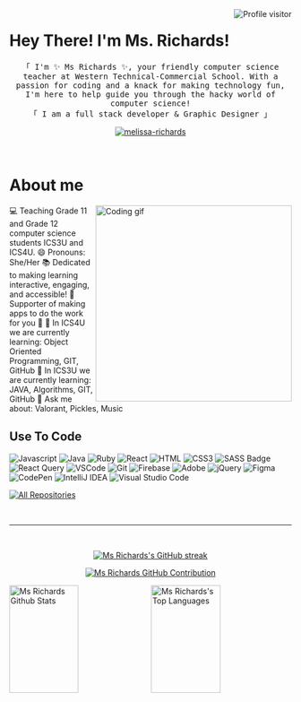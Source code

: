 

<a href="https://komarev.com/ghpvc/?username=melissa-richards">
  <img align="right" src="https://komarev.com/ghpvc/?username=melissa-richards&label=Visitors&color=0e75b6&style=flat" alt="Profile visitor" />
</a>
<div>
 <!-- Intro  -->
<h1> Hey There! I'm Ms. Richards!</h1>
</div>

<p align="center"> 
  <samp>
    <a>「 I'm ✨ Ms Richards ✨, your friendly computer science teacher at Western Technical-Commercial School. With a passion for coding and a knack for making technology fun, I'm here to help guide you through the hacky world of computer science!</a>
    <br>
    「 I am a full stack developer & Graphic Designer 」
  </samp>
</p>

<p align="center">
 <a href="https://linkedin.com/in/melissa-richards" target="_blank">
  <img src="https://img.shields.io/badge/LinkedIn-0077B5?style=for-the-badge&logo=linkedin&logoColor=white" alt="melissa-richards"/>
 </a>
</p>
<br />

<!-- About Section -->
 # About me
 
<p>
 <img align="right" width="350" src="[/assets/programmer.gif](https://www.google.com/url?sa=i&url=https%3A%2F%2Fgiphy.com%2Fstickers%2Fcodeit-official-coding-helloworld-codeit-gf675azxNAz2zDQ1vD&psig=AOvVaw2C919H7QjklUIzu0LLp-S2&ust=1710867749529000&source=images&cd=vfe&opi=89978449&ved=0CBIQjRxqFwoTCKCPx5Wl_oQDFQAAAAAdAAAAABAJ)" alt="Coding gif" />

💻 Teaching Grade 11 and Grade 12 computer science students ICS3U and ICS4U.
😄 Pronouns: She/Her
📚 Dedicated to making learning interactive, engaging, and accessible!
🌟 Supporter of making apps to do the work for you 💅
🌱 In ICS4U we are currently learning: Object Oriented Programming, GIT, GitHub
🌱 In ICS3U we are currently learning: JAVA, Algorithms, GIT, GitHub
💬 Ask me about: Valorant, Pickles, Music

</p>

## Use To Code

![Javascript](https://img.shields.io/badge/Javascript-F0DB4F?style=for-the-badge&labelColor=black&logo=javascript&logoColor=F0DB4F)
![Java](https://img.shields.io/badge/java-%23ED8B00.svg?style=for-the-badge&logo=openjdk&logoColor=white)
![Ruby](https://img.shields.io/badge/ruby-%23CC342D.svg?style=for-the-badge&logo=ruby&logoColor=white)
![React](https://img.shields.io/badge/-React-61DBFB?style=for-the-badge&labelColor=black&logo=react&logoColor=61DBFB)
![HTML](https://img.shields.io/badge/HTML5-E34F26?style=for-the-badge&logo=html5&logoColor=white)
![CSS3](https://img.shields.io/badge/CSS3-1572B6?style=for-the-badge&logo=css3&logoColor=white)
![SASS Badge](https://img.shields.io/badge/Sass-CC6699?style=for-the-badge&logo=sass&logoColor=white)
![React Query](https://img.shields.io/badge/-React_Query-FF4154?style=for-the-badge&logo=react%20query&logoColor=white)
![VSCode](https://img.shields.io/badge/Visual_Studio-0078d7?style=for-the-badge&logo=visual%20studio&logoColor=white)
![Git](https://img.shields.io/badge/Git-F05032?style=for-the-badge&logo=git&logoColor=white)
![Firebase](https://img.shields.io/badge/firebase-a08021?style=for-the-badge&logo=firebase&logoColor=ffcd34)
![Adobe](https://img.shields.io/badge/adobe-%23FF0000.svg?style=for-the-badge&logo=adobe&logoColor=white)
![jQuery](https://img.shields.io/badge/jquery-%230769AD.svg?style=for-the-badge&logo=jquery&logoColor=white)
![Figma](https://img.shields.io/badge/figma-%23F24E1E.svg?style=for-the-badge&logo=figma&logoColor=white)
![CodePen](https://img.shields.io/badge/Codepen-000000?style=for-the-badge&logo=codepen&logoColor=white)
![IntelliJ IDEA](https://img.shields.io/badge/IntelliJIDEA-000000.svg?style=for-the-badge&logo=intellij-idea&logoColor=white)
![Visual Studio Code](https://img.shields.io/badge/Visual%20Studio%20Code-0078d7.svg?style=for-the-badge&logo=visual-studio-code&logoColor=white)


<p align="left">
  <a href="https://github.com/melissa-richards?tab=repositories" target="_blank"><img alt="All Repositories" title="All Repositories" src="https://img.shields.io/badge/-All%20Repos-2962FF?style=for-the-badge&logo=koding&logoColor=white"/></a>
</p>

<br/>
<hr/>
<br/>

<p align="center">
  <a href="https://github.com/melissa-richards">
    <img src="https://github-readme-streak-stats.herokuapp.com/?user=melissa-richards&theme=radical&border=7F3FBF&background=0D1117" alt="Ms Richards's GitHub streak"/>
  </a>
</p>

<p align="center">
  <a href="https://github.com/melissa-richards">
    <img src="https://github-profile-summary-cards.vercel.app/api/cards/profile-details?username=melissa-richards&theme=radical" alt="Ms Richards GitHub Contribution"/>
  </a>
</p>

<a> 
    <a href="https://github.com/melissa-richards"><img alt="Ms Richards Github Stats" src="https://denvercoder1-github-readme-stats.vercel.app/api?username=melissa-richards&show_icons=true&count_private=true&theme=react&border_color=7F3FBF&bg_color=0D1117&title_color=F85D7F&icon_color=F8D866" height="192px" width="49.5%"/></a>
  <a href="https://github.com/"><img alt="Ms Richards's Top Languages" src="https://denvercoder1-github-readme-stats.vercel.app/api/top-langs/?username=melissa-richards&langs_count=8&layout=compact&theme=react&border_color=7F3FBF&bg_color=0D1117&title_color=F85D7F&icon_color=F8D866" height="192px" width="49.5%"/></a>
  <br/>
</a>

